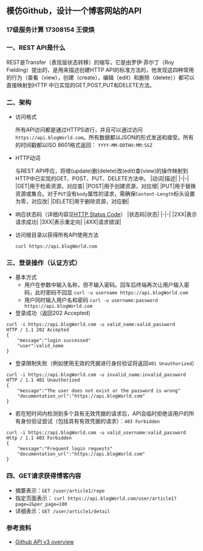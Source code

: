 ## 模仿Github，设计一个博客网站的API
### 17级服务计算 17308154 王俊焕
### 一、REST API是什么
REST是Transfer（表现层状态转移）的缩写，它是由罗伊·菲尔丁（Roy Fielding）提出的，是用来描述创建HTTP API的标准方法的，他发现这四种常用的行为（查看（view），创建（create），编辑（edit）和删除（delete））都可以直接映射到HTTP 中已实现的GET,POST,PUT和DELETE方法。
### 二、架构

- 访问格式

  所有API访问都是通过HTTPS进行，并且可以通过访问`https://api.blogWorld.com`。所有数据都以JSON的形式发送和接受。所有的时间戳都以ISO 8601格式返回： 
  ```YYYY-MM-DDTHH:MM:SSZ```

- HTTP动词

  与REST API呼应，将增(update)删(delete)改(edit)查(view)的操作映射到HTTP中已实现的GET、POST、PUT、DELETE方法中。
|动词|描述|
|-|-|
|GET|用于检索资源，对应查|
|POST|用于创建资源，对应增|
|PUT|用于替换资源或集合。对于`PUT`没有`body`属性的请求，需确保`Content-Length`标头设置为零，对应改|
|DELETE|用于删除资源，对应删|


- 响应状态码（详细内容见[HTTP Status Code](https://www.w3.org/Protocols/HTTP/HTRESP.html)）
|状态码|状态|
|-|-|
|2XX|表示请求成功|
|3XX|表示重定向|
|4XX|请求错误|

- 访问根目录以获得所有API使用方法
	```shell
	curl https://api.blogWorld.com
	```

### 三、登录操作（认证方式）
- 基本方式
    - 用户在参数中输入名称，但不输入密码。回车后终端再次让用户输入密码，此时密码不回显
        `curl -u username https://api.blogWorld.com`
    - 用户同时输入用户名和密码
    	`curl -u username:password https://api.blogWorld.com`
- 登录成功（返回202 Accepted）
```shell
curl -i https://api.blogWorld.com -u valid_name:valid_password
HTTP / 1.1 202 Accepted
{
	"message":"login successed"
	"user":valid_name
}
```

- 登录限制失败（例如使用无效的凭据进行身份验证将返回`401 Unauthorized`）
```shell
curl -i https://api.blogWorld.com -u invalid_name:invalid_password
HTTP / 1.1 401 Unauthorized
{
	"message":"The user does not exist or the password is wrong"
	"documentation_url":"https://api.blogWorld.com"
}
```
- 若在短时间内检测到多个具有无效凭据的请求后，API会临时拒绝该用户的所有身份验证尝试（包括具有有效凭据的请求）：`403 Forbidden`
```shell
curl -i https://api.blogWorld.com -u valid_username:valid_password
Http / 1.1 403 Forbidden
{
	"message":"Frequent login requests"
	"documentation_url":"https://api.blogWorld.com"
}
```
### 四、GET请求获得博客内容

- 摘要表示：`GET /user/article1/repo`
- 指定页面表示： `curl https://api.blogWorld.com/user/article1?page=2&per_page=100`
- 详细表示：`GET /user/article1/detail`

### 参考资料
- [Github API v3 overview](https://developer.github.com/v3/)

